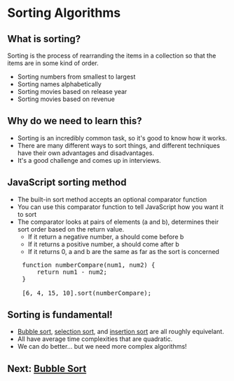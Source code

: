 # Sorting Algorithms
## What is sorting?
Sorting is the process of rearranding the items in a collection so that the items are in some kind of order.
* Sorting numbers from smallest to largest
* Sorting names alphabetically
* Sorting movies based on release year
* Sorting movies based on revenue

## Why do we need to learn this?
* Sorting is an incredibly common task, so it's good to know how it works.
* There are many different ways to sort things, and different techniques have their own advantages and disadvantages.
* It's a good challenge and comes up in interviews.

## JavaScript sorting method
* The built-in sort method accepts an optional comparator function
* You can use this comparator function to tell JavaScript how you want it to sort
* The comparator looks at pairs of elements (a and b), determines their sort order based on the return value.
  * If it return a negative number, a should come before b
  * If it returns a positive number, a should come after b
  * If it returns 0, a and b are the same as far as the sort is concerned
<pre>
    function numberCompare(num1, num2) {
        return num1 - num2;
    }

    [6, 4, 15, 10].sort(numberCompare);
</pre>

## Sorting is fundamental!
* [Bubble sort](bubbleSort.md), [selection sort](selectionSort.md), and [insertion sort](insertionSort.md) are all roughly equivelant.
* All have average time complexities that are quadratic.
* We can do better... but we need more complex algorithms!

## Next: [Bubble Sort](bubbleSort.md)